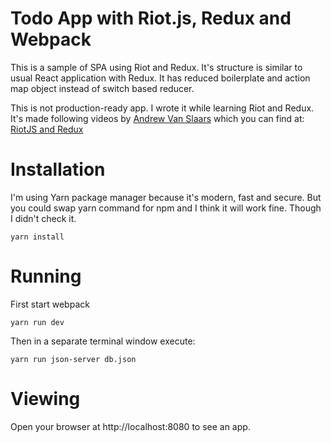 Todo App with Riot.js, Redux and Webpack
========================================

This is a sample of SPA using Riot and Redux. It's structure is similar to
usual React application with Redux. It has reduced boilerplate and action map
object instead of switch based reducer.

This is not production-ready app. I wrote it while learning Riot and Redux.
It's made following videos by
[Andrew Van Slaars](https://www.youtube.com/channel/UC1EPLJ19SMAUpu0LOt8a4IA)
which you can find at:
[RiotJS and Redux](https://www.youtube.com/watch?v=Y6vpKAGT2-8)

# Installation

I'm using Yarn package manager because it's modern, fast and secure. But you could
swap yarn command for npm and I think it will work fine. Though I didn't check it.

```
yarn install
```

# Running

First start webpack
```
yarn run dev
```

Then in a separate terminal window execute:
```
yarn run json-server db.json
```

# Viewing

Open your browser at http://localhost:8080 to see an app.
